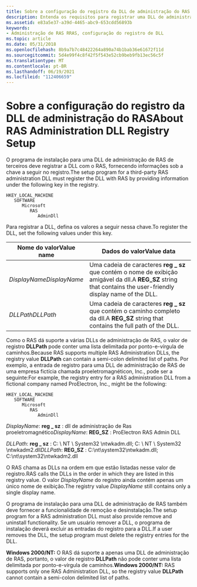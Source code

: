 ```yaml
---
title: Sobre a configuração do registro da DLL de administração do RAS
description: Entenda os requisitos para registrar uma DLL de administração de serviço de acesso remoto (RAS) de terceiros com o RAS. O RAS dá suporte a várias DLLs de administração de RAS.
ms.assetid: e83a5e37-a39d-4465-abc9-653cdd56893b
keywords:
- Administração de RAS RRAS, configuração do registro de DLL
ms.topic: article
ms.date: 05/31/2018
ms.openlocfilehash: 8b9a7b7c48422264a890a74b1bab36e61672f11d
ms.sourcegitcommit: 5d4e99f4c8f42f5f543e52cb9beb9fb13ec56c5f
ms.translationtype: MT
ms.contentlocale: pt-BR
ms.lasthandoff: 06/19/2021
ms.locfileid: "112406659"
---
```

# <a name="about-ras-administration-dll-registry-setup"></a><span data-ttu-id="d0544-105">Sobre a configuração do registro da DLL de administração do RAS</span><span class="sxs-lookup"><span data-stu-id="d0544-105">About RAS Administration DLL Registry Setup</span></span>

<span data-ttu-id="d0544-106">O programa de instalação para uma DLL de administração de RAS de terceiros deve registrar a DLL com o RAS, fornecendo informações sob a chave a seguir no registro.</span><span class="sxs-lookup"><span data-stu-id="d0544-106">The setup program for a third-party RAS administration DLL must register the DLL with RAS by providing information under the following key in the registry.</span></span>

```
HKEY_LOCAL_MACHINE
   SOFTWARE
      Microsoft
         RAS
            AdminDll
```

<span data-ttu-id="d0544-107">Para registrar a DLL, defina os valores a seguir nessa chave.</span><span class="sxs-lookup"><span data-stu-id="d0544-107">To register the DLL, set the following values under this key.</span></span>



| <span data-ttu-id="d0544-108">Nome do valor</span><span class="sxs-lookup"><span data-stu-id="d0544-108">Value name</span></span>    | <span data-ttu-id="d0544-109">Dados do valor</span><span class="sxs-lookup"><span data-stu-id="d0544-109">Value data</span></span>                                                                    |
|---------------|-------------------------------------------------------------------------------|
| <span data-ttu-id="d0544-110">*DisplayName*</span><span class="sxs-lookup"><span data-stu-id="d0544-110">*DisplayName*</span></span> | <span data-ttu-id="d0544-111">Uma cadeia de caracteres **reg \_ sz** que contém o nome de exibição amigável da dll.</span><span class="sxs-lookup"><span data-stu-id="d0544-111">A **REG\_SZ** string that contains the user-friendly display name of the DLL.</span></span> |
| <span data-ttu-id="d0544-112">*DLLPath*</span><span class="sxs-lookup"><span data-stu-id="d0544-112">*DLLPath*</span></span>     | <span data-ttu-id="d0544-113">Uma cadeia de caracteres **reg \_ sz** que contém o caminho completo da dll.</span><span class="sxs-lookup"><span data-stu-id="d0544-113">A **REG\_SZ** string that contains the full path of the DLL.</span></span>                  |



 

<span data-ttu-id="d0544-114">Como o RAS dá suporte a várias DLLs de administração de RAS, o valor de registro **DLLPath** pode conter uma lista delimitada por ponto-e-vírgula de caminhos.</span><span class="sxs-lookup"><span data-stu-id="d0544-114">Because RAS supports multiple RAS Administration DLLs, the registry value **DLLPath** can contain a semi-colon delimited list of paths.</span></span> <span data-ttu-id="d0544-115">Por exemplo, a entrada de registro para uma DLL de administração de RAS de uma empresa fictícia chamada proeletromagnéticon, Inc., pode ser a seguinte:</span><span class="sxs-lookup"><span data-stu-id="d0544-115">For example, the registry entry for a RAS administration DLL from a fictional company named ProElectron, Inc., might be the following:</span></span>

```
HKEY_LOCAL_MACHINE
   SOFTWARE
      Microsoft
         RAS
            AdminDll
```

<span data-ttu-id="d0544-116">*DisplayName*: **reg \_ sz** : dll de administração de Ras proeletromagnético</span><span class="sxs-lookup"><span data-stu-id="d0544-116">*DisplayName*: **REG\_SZ** : ProElectron RAS Admin DLL</span></span>

<span data-ttu-id="d0544-117">*DLLPath*: **reg \_ sz** : C: \\ NT \\ System32 \\ntwkadm.dll; C: \\ NT \\ System32 \\ntwkadm2.dll</span><span class="sxs-lookup"><span data-stu-id="d0544-117">*DLLPath*: **REG\_SZ** : C:\\nt\\system32\\ntwkadm.dll; C:\\nt\\system32\\ntwkadm2.dll</span></span>

<span data-ttu-id="d0544-118">O RAS chama as DLLs na ordem em que estão listadas nesse valor de registro.</span><span class="sxs-lookup"><span data-stu-id="d0544-118">RAS calls the DLLs in the order in which they are listed in this registry value.</span></span> <span data-ttu-id="d0544-119">O valor *DisplayName* do registro ainda contém apenas um único nome de exibição.</span><span class="sxs-lookup"><span data-stu-id="d0544-119">The registry value *DisplayName* still contains only a single display name.</span></span>

<span data-ttu-id="d0544-120">O programa de instalação para uma DLL de administração de RAS também deve fornecer a funcionalidade de remoção e desinstalação.</span><span class="sxs-lookup"><span data-stu-id="d0544-120">The setup program for a RAS administration DLL must also provide remove and uninstall functionality.</span></span> <span data-ttu-id="d0544-121">Se um usuário remover a DLL, o programa de instalação deverá excluir as entradas do registro para a DLL.</span><span class="sxs-lookup"><span data-stu-id="d0544-121">If a user removes the DLL, the setup program must delete the registry entries for the DLL.</span></span>

<span data-ttu-id="d0544-122">**Windows 2000/NT:** O RAS dá suporte a apenas uma DLL de administração de RAS, portanto, o valor de registro **DLLPath** não pode conter uma lista delimitada por ponto-e-vírgula de caminhos.</span><span class="sxs-lookup"><span data-stu-id="d0544-122">**Windows 2000/NT:** RAS supports only one RAS Administration DLL, so the registry value **DLLPath** cannot contain a semi-colon delimited list of paths.</span></span>

 

 




